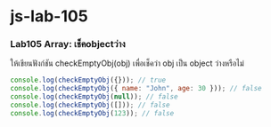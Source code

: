 # js-lab-105
### Lab105 Array: เช็คobjectว่าง
ให้เขียนฟังก์ชัน checkEmptyObj(obj) เพื่อเช็คว่า obj เป็น object ว่างหรือไม่

```JavaScript
console.log(checkEmptyObj({})); // true
console.log(checkEmptyObj({ name: "John", age: 30 })); // false
console.log(checkEmptyObj(null)); // false
console.log(checkEmptyObj([])); // false
console.log(checkEmptyObj(123)); // false
```
